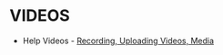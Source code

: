 # VIDEOS



* Help Videos - [Recording, Uploading Videos, Media](https://circlehd.circlehd.com/playlist/CircleHD-User-Help-Videos-RsxZoHdqw)

